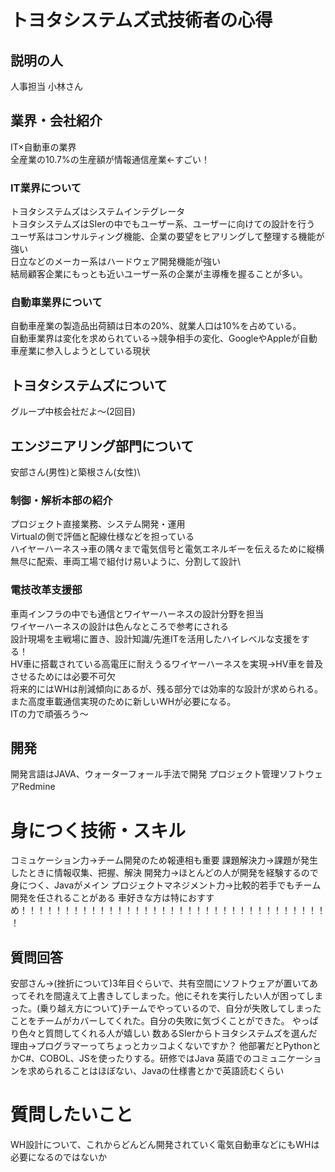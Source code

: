 # トヨタシステムズ式技術者の心得
## 説明の人
人事担当 小林さん
## 業界・会社紹介
IT×自動車の業界\
全産業の10.7%の生産額が情報通信産業←すごい！
### IT業界について
トヨタシステムズはシステムインテグレータ\
トヨタシステムズはSIerの中でもユーザー系、ユーザーに向けての設計を行う\
ユーザ系はコンサルティング機能、企業の要望をヒアリングして整理する機能が強い\
日立などのメーカー系はハードウェア開発機能が強い\
結局顧客企業にもっとも近いユーザー系の企業が主導権を握ることが多い。
### 自動車業界について
自動車産業の製造品出荷額は日本の20%、就業人口は10%を占めている。\
自動車業界は変化を求められている→競争相手の変化、GoogleやAppleが自動車産業に参入しようとしている現状
## トヨタシステムズについて
グループ中核会社だよ～(2回目)
## エンジニアリング部門について
安部さん(男性)と築根さん(女性)\
### 制御・解析本部の紹介
プロジェクト直接業務、システム開発・運用\
Virtualの側で評価と配線仕様などを担っている\
ハイヤーハーネス→車の隅々まで電気信号と電気エネルギーを伝えるために縦横無尽に配索、車両工場で組付け易いように、分割して設計\
### 電技改革支援部
車両インフラの中でも通信とワイヤーハーネスの設計分野を担当\
ワイヤーハーネスの設計は色んなところで参考にされる\
設計現場を主戦場に置き、設計知識/先進ITを活用したハイレベルな支援をする！\
HV車に搭載されている高電圧に耐えうるワイヤーハーネスを実現→HV車を普及させるためには必要不可欠\
将来的にはWHは削減傾向にあるが、残る部分では効率的な設計が求められる。また高度車載通信実現のために新しいWHが必要になる。\
ITの力で頑張ろう～
## 開発
開発言語はJAVA、ウォーターフォール手法で開発
プロジェクト管理ソフトウェアRedmine

# 身につく技術・スキル
コミュケーション力→チーム開発のため報連相も重要
課題解決力→課題が発生したときに情報収集、把握、解決
開発力→ほとんどの人が開発を経験するので身につく、Javaがメイン
プロジェクトマネジメント力→比較的若手でもチーム開発を任されることがある
車好きな方は特におすすめ！！！！！！！！！！！！！！！！！！！！！！！！！！！！！！！！！！！！

## 質問回答
安部さん→(挫折について)3年目ぐらいで、共有空間にソフトウェアが置いてあってそれを間違えて上書きしてしまった。他にそれを実行したい人が困ってしまった。(乗り越え方について)チームでやっているので、自分が失敗してしまったことをチームがカバーしてくれた。自分の失敗に気づくことができた。
やっぱり色々と質問してくれる人が嬉しい
数あるSIerからトヨタシステムズを選んだ理由→プログラマーってちょっとカッコよくないですか？
他部署だとPythonとかC#、COBOL、JSを使ったりする。研修ではJava
英語でのコミュニケーションを求められることはほぼない、Javaの仕様書とかで英語読むくらい

# 質問したいこと
WH設計について、これからどんどん開発されていく電気自動車などにもWHは必要になるのではないか